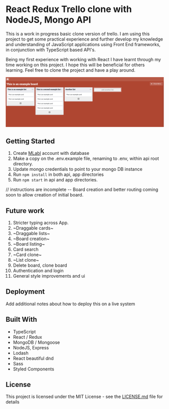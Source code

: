 # React Redux Trello clone with NodeJS, Mongo API

This is a work in progress basic clone version of trello. I am using this project to get some practical experience and further develop my knowledge and understanding of JavaScript applications using Front End frameworks, in conjunction with TypeScript based API's.

Being my first experience with working with React I have learnt through my time working on this project. I hope this will be beneficial for others learning. Feel free to clone the project and have a play around.

![example board](https://github.com/jameslongstaff/react-trello-clone/blob/master/examples/board-example.png)

## Getting Started

1. Create [MLabl](https://mlab.com/welcome/) account with database
1. Make a copy on the .env.example file, renaming to .env, within api root directory.
1. Update mongo credentials to point to your mongo DB instance
1. Run `npm install` in both api, app directories
1. Run `npm start` in api and app directories.

// instructions are incomplete -- Board creation and better routing coming soon to allow creation of initial board. 

## Future work

1. Stricter typing across App.
1. ~Draggable cards~
1. ~Draggable lists~
1. ~Board creation~
1. ~Board listing~
1. Card search
1. ~Card clone~
1. ~List clone~
1. Delete board, clone board
1. Authentication and login
1. General style improvements and ui

## Deployment

Add additional notes about how to deploy this on a live system

## Built With

* TypeScript
* React / Redux
* MongoDB / Mongoose
* NodeJS, Express
* Lodash
* React beautiful dnd 
* Sass
* Styled Components

## License

This project is licensed under the MIT License - see the [LICENSE.md](LICENSE.md) file for details

